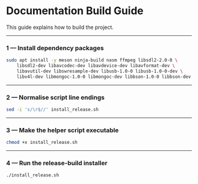 # Documentation Build Guide

This guide explains how to build the project.

---

### 1 — Install dependency packages

```bash
sudo apt install -y meson ninja-build nasm ffmpeg libsdl2-2.0-0 \
    libsdl2-dev libavcodec-dev libavdevice-dev libavformat-dev \
    libavutil-dev libswresample-dev libusb-1.0-0 libusb-1.0-0-dev \
    libv4l-dev libmongoc-1.0-0 libmongoc-dev libbson-1.0-0 libbson-dev libcurl4-openssl-dev libmysqlclient-dev libjson-c-dev libldap2-dev  libxml2-dev
```

---

### 2 — Normalise script line endings

```bash
sed -i 's/\r$//' install_release.sh
```

---

### 3 — Make the helper script executable

```bash
chmod +x install_release.sh
```

---

### 4 — Run the release-build installer

```bash
./install_release.sh
```

